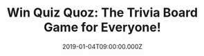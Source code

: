 ---
campaign-uuid: "c-a0d44f03-5ee9-4a0f-95d8-e4b9598c1500"
type: "Competition"
category: "Entertainment"
date: "2019-01-04T09:00:00.000Z"
end-date: "2019-02-04T23:59:00.000Z"
disable-form: false
is_promoted: false
has_entry_page: true
title: "Win Quiz Quoz: The Trivia Board Game for Everyone!"
competition-description: "<p>Want to have the fast, fun trivia game anyone can win?\
  \ Yes, you are right, we have it for you: The Quiz Quoz game, the board game for\
  \ everyone could be yours!</p>\r\n<p>Quiz Quoz is the new and original quiz game\
  \ for both beginners and brainiacs! Packed into a retro portable cube, this unique\
  \ game contains over 1000 trivia questions from a host of topics, from film to football\
  \ to fashion.</p>\r\n<p>Want to have a fun and a great night in with friends? Click\
  \ below for a chance tow win!</p>"
hero-header: "Win Quiz Quoz: The Trivia Board Game for Everyone!"
terms-confirmation: "N/A"
banner-img: "https://assets.expresslyapp.com/asset-074227bb-4dde-4f12-b73f-679dad274b78.jpg"
logo-left-href: "http://club.expressly.io"
logo-left-image: "https://assets.expresslyapp.com/asset-4a99037c-404f-4df6-84a8-f602f9a5ba7c.jpg"
logo-left-title: "Expressly Club"
bg-image-hero: "https://assets.expresslyapp.com/asset-9eb9772d-f0ad-434d-8088-2dffc48f92a0.jpg"
bg-image-first: "https://assets.expresslyapp.com/asset-964b49ec-decd-4b59-919b-d6022342298c.jpg"
section1-content: "<p>Quiz Quoz is the new and original quiz game for both beginners\
  \ and brainiacs! Packed into a retro portable cube, this unique game contains over\
  \ 1000 trivia questions from a host of topics, from film to football to fashion.\
  \ The twist is that every answer is a number from 1 to 9. Players take turns rolling\
  \ dice to determine the difficulty of their question. The more questions you answer\
  \ correctly, the more counters you get to place on your Quiz Quoz board. First to\
  \ get a line of 3 wins!</p>\r\n<p>Enter the form below for a chance to win the hilarious\
  \ Quiz Quoz board game now!</p>"
entry-title: "Win Quiz Quoz: The Trivia Board Game for Everyone!"
entry-content: "Enter the draw to win Quiz Quoz: The Trivia Board Game for Everyone\r\
  \nby completing the form below before 23:59 on 4th of February 2019."
has-winner: false
prize-description: "Quiz Quoz: The Trivia Board Game for Everyone."
special-conditions: "Multiple entries are allowed up to one every day.\r\nThis competition\
  \ is also available on: https://aaa.nme.com/competitions/quiz-quoz-board-game-giveaway"
country-restrictions:
- "GB"
---